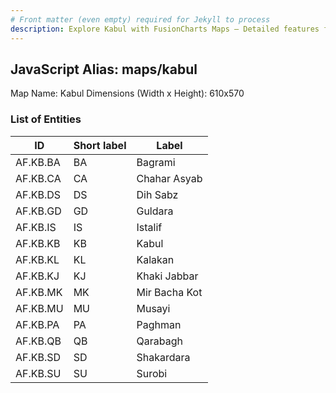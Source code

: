 ```yaml
---
# Front matter (even empty) required for Jekyll to process
description: Explore Kabul with FusionCharts Maps – Detailed features for seamless integration. Try now & enhance your data visualization today! 
---
```


## JavaScript Alias: maps/kabul

Map Name: Kabul
Dimensions (Width x Height): 610x570





### List of Entities

ID | Short label | Label
---|---|---|
AF.KB.BA|BA|Bagrami
AF.KB.CA|CA|Chahar Asyab
AF.KB.DS|DS|Dih Sabz
AF.KB.GD|GD|Guldara
AF.KB.IS|IS|Istalif
AF.KB.KB|KB|Kabul
AF.KB.KL|KL|Kalakan
AF.KB.KJ|KJ|Khaki Jabbar
AF.KB.MK|MK|Mir Bacha Kot
AF.KB.MU|MU|Musayi
AF.KB.PA|PA|Paghman
AF.KB.QB|QB|Qarabagh
AF.KB.SD|SD|Shakardara
AF.KB.SU|SU|Surobi